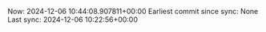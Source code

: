 Now: 2024-12-06 10:44:08.907811+00:00 Earliest commit since sync: None Last sync: 2024-12-06 10:22:56+00:00
